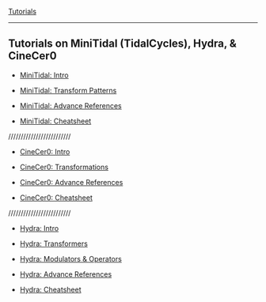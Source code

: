 
[Tutorials](../README.md)    

-------------------------------------------------------------------------------  

## Tutorials on MiniTidal (TidalCycles), Hydra, & CineCer0

+ [MiniTidal: Intro](MiniTidal-Intro.md)

+ [MiniTidal: Transform Patterns](MiniTidal-TranformPatterns.md)

+ [MiniTidal: Advance References](MiniTidal-AdvanceReferences.md)

+ [MiniTidal: Cheatsheet](MiniTidal-Cheatsheet.md)

/////////////////////////

+ [CineCer0: Intro](CineCer0-Intro.md)

+ [CineCer0: Transformations](CineCer0-Transformations.md)

+ [CineCer0: Advance References](CineCer0-AdvanceReferences.md)

+ [CineCer0: Cheatsheet](CineCer0-Cheatsheet.md)

/////////////////////////

+ [Hydra: Intro](Hydra-Intro.md)

+ [Hydra: Transformers](Hydra-Transformers.md)

+ [Hydra: Modulators & Operators](Hydra-ModOpe.md)

+ [Hydra: Advance References](Hydra-AdvanceReferences.md)

+ [Hydra: Cheatsheet](Hydra-Cheatsheet.md)
